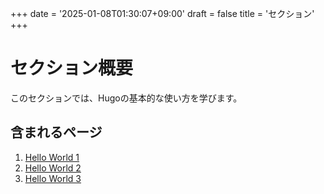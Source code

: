 +++
date = '2025-01-08T01:30:07+09:00'
draft = false
title = 'セクション'
+++

# セクション概要

このセクションでは、Hugoの基本的な使い方を学びます。

## 含まれるページ

1. [Hello World 1](hello1)
2. [Hello World 2](hello2) 
3. [Hello World 3](hello3)
